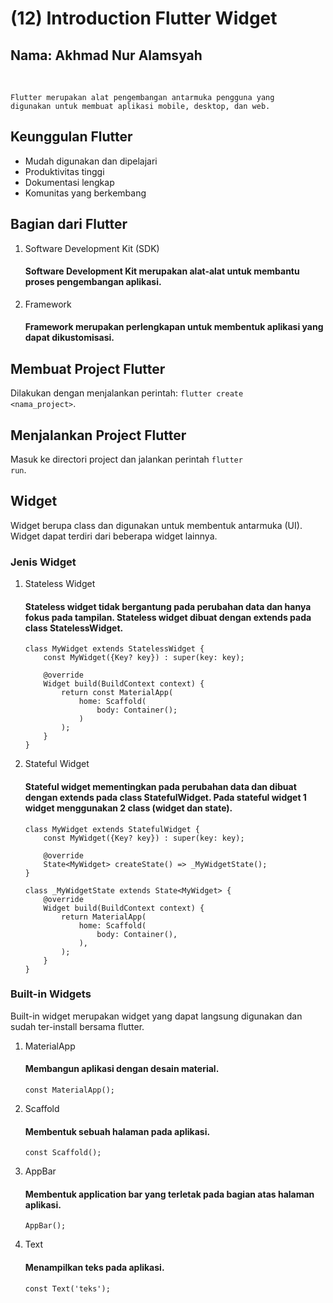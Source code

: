 # (12) Introduction Flutter Widget

## Nama: Akhmad Nur Alamsyah
&nbsp;

<code>Flutter merupakan alat pengembangan antarmuka pengguna yang digunakan untuk membuat aplikasi mobile, desktop, dan web.</code>

## Keunggulan Flutter
* Mudah digunakan dan dipelajari
* Produktivitas tinggi
* Dokumentasi lengkap
* Komunitas yang berkembang

## Bagian dari Flutter
1. Software Development Kit (SDK)
    #### Software Development Kit merupakan alat-alat untuk membantu proses pengembangan aplikasi.
2. Framework
    #### Framework merupakan perlengkapan untuk membentuk aplikasi yang dapat dikustomisasi.

## Membuat Project Flutter
Dilakukan dengan menjalankan perintah: <code>flutter create <nama_project></code>.

## Menjalankan Project Flutter
Masuk ke directori project dan jalankan perintah <code>flutter run</code>.

## Widget
Widget berupa class dan digunakan untuk membentuk antarmuka (UI). Widget dapat terdiri dari beberapa widget lainnya.

### Jenis Widget
1. Stateless Widget
    #### Stateless widget tidak bergantung pada perubahan data dan hanya fokus pada tampilan. Stateless widget dibuat dengan extends pada class StatelessWidget.
    ```
    class MyWidget extends StatelessWidget {
        const MyWidget({Key? key}) : super(key: key);

        @override
        Widget build(BuildContext context) {
            return const MaterialApp(
                home: Scaffold(
                    body: Container();
                )
            );
        }
    }
    ```
2. Stateful Widget
    #### Stateful widget mementingkan pada perubahan data dan dibuat dengan extends pada class StatefulWidget. Pada stateful widget 1 widget menggunakan 2 class (widget dan state).
    ```
    class MyWidget extends StatefulWidget {
        const MyWidget({Key? key}) : super(key: key);

        @override
        State<MyWidget> createState() => _MyWidgetState();
    }

    class _MyWidgetState extends State<MyWidget> {
        @override
        Widget build(BuildContext context) {
            return MaterialApp(
                home: Scaffold(
                    body: Container(),
                ),
            );
        }
    }
    ```

### Built-in Widgets
Built-in widget merupakan widget yang dapat langsung digunakan dan sudah ter-install bersama flutter.

1. MaterialApp
    #### Membangun aplikasi dengan desain material.
    ```
    const MaterialApp();
    ```
2. Scaffold
    #### Membentuk sebuah halaman pada aplikasi.
    ```
    const Scaffold();
    ```
3. AppBar
    #### Membentuk application bar yang terletak pada bagian atas halaman aplikasi.
    ```
    AppBar();
    ```
4. Text
    #### Menampilkan teks pada aplikasi.
    ```
    const Text('teks');
    ```
